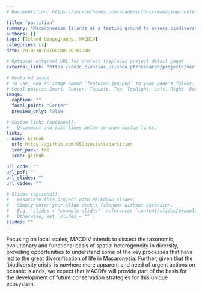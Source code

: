 ```yaml
---
# Documentation: https://sourcethemes.com/academic/docs/managing-content/

title: "partition"
summary: "Macaronesian Islands as a testing ground to assess biodiversity drivers at multiple scales"
authors: []
tags: [Island biogegraphy, MACDIV]
categories: [r]
date: 2019-10-09T08:00:20-07:00

# Optional external URL for project (replaces project detail page).
external_link: "https://ce3c.ciencias.ulisboa.pt/research/projects/ver.php?id=61/"

# Featured image
# To use, add an image named `featured.jpg/png` to your page's folder.
# Focal points: Smart, Center, TopLeft, Top, TopRight, Left, Right, BottomLeft, Bottom, BottomRight.
image:
  caption: ""
  focal_point: "Center"
  preview_only: false

# Custom links (optional).
#   Uncomment and edit lines below to show custom links.
links:
- name: GitHub
  url: https://github.com/USCbiostats/partition
  icon_pack: fab
  icon: github

url_code: ""
url_pdf: ""
url_slides: ""
url_video: ""

# Slides (optional).
#   Associate this project with Markdown slides.
#   Simply enter your slide deck's filename without extension.
#   E.g. `slides = "example-slides"` references `content/slides/example-slides.md`.
#   Otherwise, set `slides = ""`.
slides: ""
---
```


Focusing on local scales, MACDIV intends to dissect the taxonomic, evolutionary and functional basis of spatial heterogeneity in diversity, providing opportunities to understand some of the key processes that have led to the great diversification of life in Macaronesia. Further, given that the ‘biodiversity crisis’ is nowhere more apparent and need of urgent actions on oceanic islands, we expect that MACDIV will provide part of the basis for the development of future conservation strategies for this unique ecosystem.
